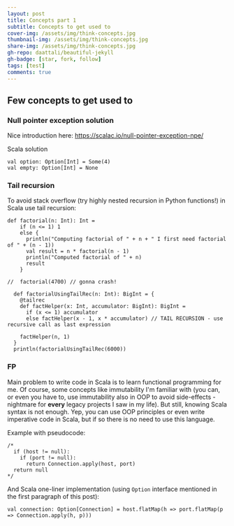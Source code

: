 ```yaml
---
layout: post
title: Concepts part 1
subtitle: Concepts to get used to
cover-img: /assets/img/think-concepts.jpg
thumbnail-img: /assets/img/think-concepts.jpg
share-img: /assets/img/think-concepts.jpg
gh-repo: daattali/beautiful-jekyll
gh-badge: [star, fork, follow]
tags: [test]
comments: true
---
```


## Few concepts to get used to



### Null pointer exception solution
Nice introduction here: https://scalac.io/null-pointer-exception-npe/

Scala solution
```
val option: Option[Int] = Some(4)
val empty: Option[Int] = None
```



### Tail recursion
To avoid stack overflow (try highly nested recursion in Python functions!) in Scala use tail recursion:

```
def factorial(n: Int): Int =
    if (n <= 1) 1
    else {
      println("Computing factorial of " + n + " I first need factorial of " + (n - 1))
      val result = n * factorial(n - 1)
      println("Computed factorial of " + n)
      result
    }

//  factorial(4700) // gonna crash!

  def factorialUsingTailRec(n: Int): BigInt = {
    @tailrec
    def factHelper(x: Int, accumulator: BigInt): BigInt =
      if (x <= 1) accumulator
      else factHelper(x - 1, x * accumulator) // TAIL RECURSION - use recursive call as last expression

    factHelper(n, 1)
  }
  println(factorialUsingTailRec(6000))
```



### FP
Main problem to write code in Scala is to learn functional programming for me.
Of course, some concepts like immutability I'm familiar with (you can, or even you have to, use immutability also in OOP
to avoid side-effects - nightmare for **every** legacy projects I saw in my life). But still, knowing Scala syntax is not enough.
Yep, you can use OOP principles or even write imperative code in Scala, but if so there is no need to use this language.

Example with pseudocode:
```
/*
  if (host != null):
    if (port != null):
      return Connection.apply(host, port)
  return null
*/
```
And Scala one-liner implementation (using `Option` interface mentioned in the first paragraph of this post):
```
val connection: Option[Connection] = host.flatMap(h => port.flatMap(p => Connection.apply(h, p)))
```
